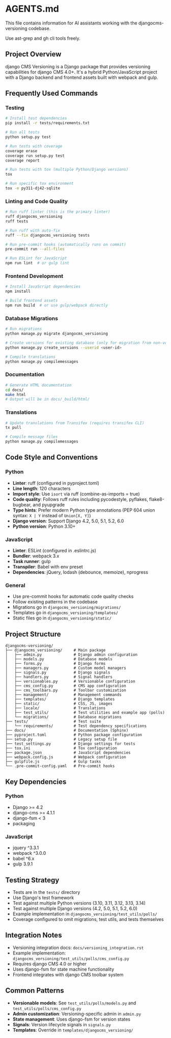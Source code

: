 # AGENTS.md

This file contains information for AI assistants working with the djangocms-versioning codebase.


Use ast-grep and gh cli tools freely.

## Project Overview

django CMS Versioning is a Django package that provides versioning capabilities for django CMS 4.0+. It's a hybrid Python/JavaScript project with a Django backend and frontend assets built with webpack and gulp.

## Frequently Used Commands

### Testing
```bash
# Install test dependencies
pip install -r tests/requirements.txt

# Run all tests
python setup.py test

# Run tests with coverage
coverage erase
coverage run setup.py test
coverage report

# Run tests with tox (multiple Python/Django versions)
tox

# Run specific tox environment
tox -e py311-dj42-sqlite
```

### Linting and Code Quality
```bash
# Run ruff linter (this is the primary linter)
ruff djangocms_versioning
ruff tests

# Run ruff with auto-fix
ruff --fix djangocms_versioning tests

# Run pre-commit hooks (automatically runs on commit)
pre-commit run --all-files

# Run ESLint for JavaScript
npm run lint  # or gulp lint
```

### Frontend Development
```bash
# Install JavaScript dependencies
npm install

# Build frontend assets
npm run build  # or use gulp/webpack directly
```

### Database Migrations
```bash
# Run migrations
python manage.py migrate djangocms_versioning

# Create versions for existing database (only for migration from non-versioned setup)
python manage.py create_versions --userid <user-id>

# Compile translations
python manage.py compilemessages
```

### Documentation
```bash
# Generate HTML documentation
cd docs/
make html
# Output will be in docs/_build/html/
```

### Translations
```bash
# Update translations from Transifex (requires transifex CLI)
tx pull

# Compile message files
python manage.py compilemessages
```

## Code Style and Conventions

### Python
- **Linter**: ruff (configured in pyproject.toml)
- **Line length**: 120 characters
- **Import style**: Use `isort` via ruff (combine-as-imports = true)
- **Code quality**: Follows ruff rules including pycodestyle, pyflakes, flake8-bugbear, and pyupgrade
- **Type hints**: Prefer modern Python type annotations (PEP 604 union syntax: `X | Y` instead of `Union[X, Y]`)
- **Django version**: Support Django 4.2, 5.0, 5.1, 5.2, 6.0
- **Python version**: Python 3.10+

### JavaScript
- **Linter**: ESLint (configured in .eslintrc.js)
- **Bundler**: webpack 3.x
- **Task runner**: gulp
- **Transpiler**: Babel with env preset
- **Dependencies**: jQuery, lodash (debounce, memoize), nprogress

### General
- Use pre-commit hooks for automatic code quality checks
- Follow existing patterns in the codebase
- Migrations go in `djangocms_versioning/migrations/`
- Templates go in `djangocms_versioning/templates/`
- Static files go in `djangocms_versioning/static/`

## Project Structure

```
djangocms-versioning/
├── djangocms_versioning/     # Main package
│   ├── admin.py              # Django admin configuration
│   ├── models.py             # Database models
│   ├── forms.py              # Django forms
│   ├── managers.py           # Custom model managers
│   ├── signals.py            # Django signals
│   ├── handlers.py           # Signal handlers
│   ├── versionables.py       # Versionable configuration
│   ├── cms_config.py         # CMS app configuration
│   ├── cms_toolbars.py       # Toolbar customization
│   ├── management/           # Management commands
│   ├── templates/            # Django templates
│   ├── static/               # CSS, JS, images
│   ├── locale/               # Translations
│   ├── test_utils/           # Test utilities and example app (polls)
│   └── migrations/           # Database migrations
├── tests/                    # Test suite
│   └── requirements/         # Test dependency specifications
├── docs/                     # Documentation (Sphinx)
├── pyproject.toml            # Python package configuration
├── setup.py                  # Legacy setup file
├── test_settings.py          # Django settings for tests
├── tox.ini                   # Tox configuration
├── package.json              # JavaScript dependencies
├── webpack.config.js         # Webpack configuration
├── gulpfile.js               # Gulp tasks
└── .pre-commit-config.yaml   # Pre-commit hooks
```

## Key Dependencies

### Python
- Django >= 4.2
- django-cms >= 4.1.1
- django-fsm < 3
- packaging

### JavaScript
- jquery ^3.3.1
- webpack ^3.0.0
- babel ^6.x
- gulp 3.9.1

## Testing Strategy

- Tests are in the `tests/` directory
- Use Django's test framework
- Test against multiple Python versions (3.10, 3.11, 3.12, 3.13, 3.14)
- Test against multiple Django versions (4.2, 5.0, 5.1, 5.2, 6.0)
- Example implementation in `djangocms_versioning/test_utils/polls/`
- Coverage configured to omit migrations, test utils, and tests themselves

## Integration Notes

- Versioning integration docs: `docs/versioning_integration.rst`
- Example implementation: `djangocms_versioning/test_utils/polls/cms_config.py`
- Requires django CMS 4.0 or higher
- Uses django-fsm for state machine functionality
- Frontend integrates with django CMS toolbar system

## Common Patterns

- **Versionable models**: See `test_utils/polls/models.py` and `test_utils/polls/cms_config.py`
- **Admin customization**: Versioning-specific admin in `admin.py`
- **State management**: Uses django-fsm for version states
- **Signals**: Version lifecycle signals in `signals.py`
- **Templates**: Override in `templates/djangocms_versioning/`
